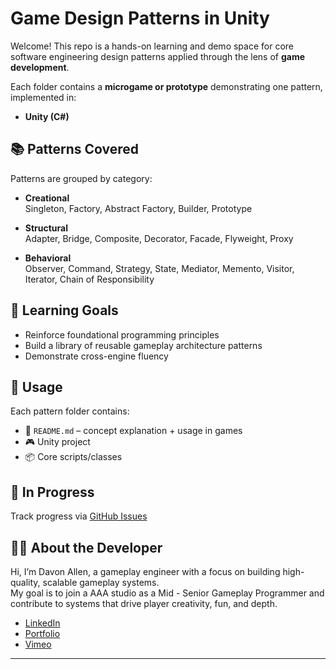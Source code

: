 # Game Design Patterns in Unity

Welcome! This repo is a hands-on learning and demo space for core software engineering design patterns applied through the lens of **game development**.

Each folder contains a **microgame or prototype** demonstrating one pattern, implemented in:
- **Unity (C#)**

## 📚 Patterns Covered

Patterns are grouped by category:

- **Creational**  
  Singleton, Factory, Abstract Factory, Builder, Prototype

- **Structural**  
  Adapter, Bridge, Composite, Decorator, Facade, Flyweight, Proxy

- **Behavioral**  
  Observer, Command, Strategy, State, Mediator, Memento, Visitor, Iterator, Chain of Responsibility

## 🧭 Learning Goals

- Reinforce foundational programming principles
- Build a library of reusable gameplay architecture patterns
- Demonstrate cross-engine fluency

## 🔧 Usage

Each pattern folder contains:
- 📄 `README.md` – concept explanation + usage in games
- 🎮 Unity project
- 📦 Core scripts/classes

## 🚧 In Progress

Track progress via [GitHub Issues](https://github.com/davon92/DesignPatterns_Unity/issues)
## 🧑‍💻 About the Developer

Hi, I’m Davon Allen, a gameplay engineer with a focus on building high-quality, scalable gameplay systems.  
My goal is to join a AAA studio as a Mid - Senior Gameplay Programmer and contribute to systems that drive player creativity, fun, and depth.

- [LinkedIn](https://www.linkedin.com/in/davonaallen/)
- [Portfolio](https://www.davonallen.com/)
- [Vimeo](https://vimeo.com/davonaallen)

---
